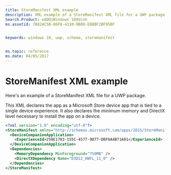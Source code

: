 ```yaml
---
title: StoreManifest XML example 
description: XML example of a StoreManifest XML file for a UWP package.
Search.Product: eADQiWindows 10XVcnh
ms.assetid: 7B824C5B-86F8-4310-9B0D-E88BF2BF95BF


keywords: windows 10, uwp, schema, storemanifest


ms.topic: reference
ms.date: 04/05/2017
---
```


# StoreManifest XML example 


Here's an example of a StoreManifest XML file for a UWP package.

This XML declares the app as a Microsoft Store device app that is tied to a single device experience. It also declares the minimum memory and DirectX level necessary to install the app on a device.

```XML
<?xml version="1.0" encoding="utf-8"?>
<StoreManifest xmlns="http://schemas.microsoft.com/appx/2015/StoreManifest">
  <DeviceCompanionApplication>
    <ExperienceId>258E1783-155C-4577-9077-DBF6A4B71A01</ExperienceId>
  </DeviceCompanionApplication>
  <Dependencies>
    <MemoryDependency MinForeground="750MB" />
    <DirectXDependency Name="D3D12_HWFL_11_0" />
  </Dependencies>
</StoreManifest>
```

 

 




